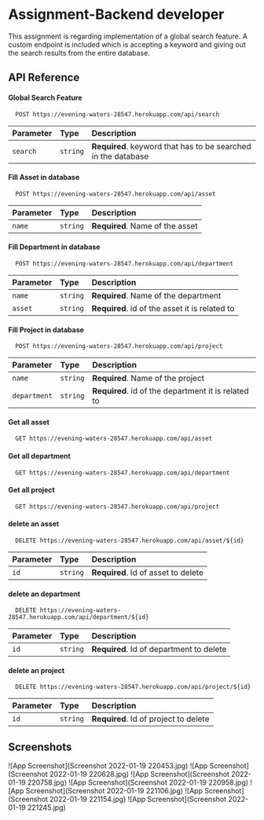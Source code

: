 
# Assignment-Backend developer

This assignment is regarding implementation of a global search feature.
A custom endpoint is included which is accepting a keyword and giving out the search results
from the entire database.



## API Reference
#### Global Search Feature

```http
  POST https://evening-waters-28547.herokuapp.com/api/search
```

| Parameter | Type     | Description                |
| :-------- | :------- | :------------------------- |
| `search` | `string` | **Required**. keyword that has to be searched in the database |


#### Fill Asset in database

```http
  POST https://evening-waters-28547.herokuapp.com/api/asset
```

| Parameter | Type     | Description                |
| :-------- | :------- | :------------------------- |
| `name` | `string` | **Required**. Name of the asset |


#### Fill Department in database

```http
  POST https://evening-waters-28547.herokuapp.com/api/department
```

| Parameter | Type     | Description                |
| :-------- | :------- | :------------------------- |
| `name` | `string` | **Required**. Name of the department |
| `asset` | `string` | **Required**. id of the asset it is related to |



#### Fill Project in database

```http
  POST https://evening-waters-28547.herokuapp.com/api/project
```

| Parameter | Type     | Description                |
| :-------- | :------- | :------------------------- |
| `name` | `string` | **Required**. Name of the project |
| `department` | `string` | **Required**. id of the department it is related to |


#### Get all asset

```http
  GET https://evening-waters-28547.herokuapp.com/api/asset
```
#### Get all department

```http
  GET https://evening-waters-28547.herokuapp.com/api/department
```
#### Get all project

```http
  GET https://evening-waters-28547.herokuapp.com/api/project
```

#### delete an asset

```http
  DELETE https://evening-waters-28547.herokuapp.com/api/asset/${id}
```

| Parameter | Type     | Description                       |
| :-------- | :------- | :-------------------------------- |
| `id`      | `string` | **Required**. Id of asset to delete |

#### delete an department

```http
  DELETE https://evening-waters-28547.herokuapp.com/api/department/${id}
```

| Parameter | Type     | Description                       |
| :-------- | :------- | :-------------------------------- |
| `id`      | `string` | **Required**. Id of department to delete |

#### delete an project

```http
  DELETE https://evening-waters-28547.herokuapp.com/api/project/${id}
```

| Parameter | Type     | Description                       |
| :-------- | :------- | :-------------------------------- |
| `id`      | `string` | **Required**. Id of project to delete |


## Screenshots

![App Screenshot](Screenshot 2022-01-19 220453.jpg)
![App Screenshot](Screenshot 2022-01-19 220628.jpg)
![App Screenshot](Screenshot 2022-01-19 220758.jpg)
![App Screenshot](Screenshot 2022-01-19 220958.jpg)
![App Screenshot](Screenshot 2022-01-19 221106.jpg)
![App Screenshot](Screenshot 2022-01-19 221154.jpg)
![App Screenshot](Screenshot 2022-01-19 221245.jpg)


